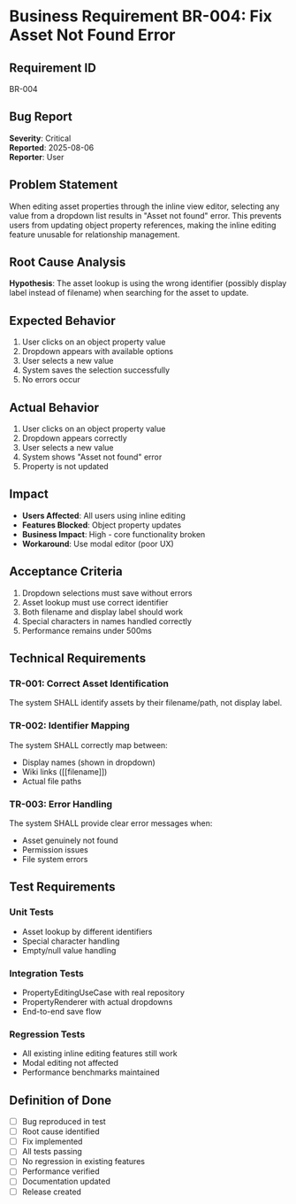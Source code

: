 # Business Requirement BR-004: Fix Asset Not Found Error

## Requirement ID

BR-004

## Bug Report

**Severity**: Critical  
**Reported**: 2025-08-06  
**Reporter**: User

## Problem Statement

When editing asset properties through the inline view editor, selecting any value from a dropdown list results in "Asset not found" error. This prevents users from updating object property references, making the inline editing feature unusable for relationship management.

## Root Cause Analysis

**Hypothesis**: The asset lookup is using the wrong identifier (possibly display label instead of filename) when searching for the asset to update.

## Expected Behavior

1. User clicks on an object property value
2. Dropdown appears with available options
3. User selects a new value
4. System saves the selection successfully
5. No errors occur

## Actual Behavior

1. User clicks on an object property value
2. Dropdown appears correctly
3. User selects a new value
4. System shows "Asset not found" error
5. Property is not updated

## Impact

- **Users Affected**: All users using inline editing
- **Features Blocked**: Object property updates
- **Business Impact**: High - core functionality broken
- **Workaround**: Use modal editor (poor UX)

## Acceptance Criteria

1. Dropdown selections must save without errors
2. Asset lookup must use correct identifier
3. Both filename and display label should work
4. Special characters in names handled correctly
5. Performance remains under 500ms

## Technical Requirements

### TR-001: Correct Asset Identification

The system SHALL identify assets by their filename/path, not display label.

### TR-002: Identifier Mapping

The system SHALL correctly map between:

- Display names (shown in dropdown)
- Wiki links ([[filename]])
- Actual file paths

### TR-003: Error Handling

The system SHALL provide clear error messages when:

- Asset genuinely not found
- Permission issues
- File system errors

## Test Requirements

### Unit Tests

- Asset lookup by different identifiers
- Special character handling
- Empty/null value handling

### Integration Tests

- PropertyEditingUseCase with real repository
- PropertyRenderer with actual dropdowns
- End-to-end save flow

### Regression Tests

- All existing inline editing features still work
- Modal editing not affected
- Performance benchmarks maintained

## Definition of Done

- [ ] Bug reproduced in test
- [ ] Root cause identified
- [ ] Fix implemented
- [ ] All tests passing
- [ ] No regression in existing features
- [ ] Performance verified
- [ ] Documentation updated
- [ ] Release created

